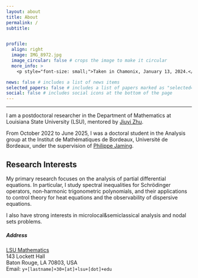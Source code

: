 ```yaml
---
layout: about
title: About
permalink: /
subtitle:  


profile:
  align: right
  image: IMG_8972.jpg
  image_circular: false # crops the image to make it circular
  more_info: > 
    <p style="font-size: small;">Taken in Chamonix, January 13, 2024.</p>

news: false # includes a list of news items
selected_papers: false # includes a list of papers marked as "selected={true}" ps: I changed this to full publications
social: false # includes social icons at the bottom of the page
---
```

<hr />

I am a postdoctoral researcher in the Department of Mathematics at Louisiana State University (LSU), mentored by <a href='https://www.math.lsu.edu/~zhu/'>Jiuyi Zhu</a>.

From October 2022 to June 2025, I was a doctoral student in the Analysis group at the Institut de Mathématiques de Bordeaux, Université de Bordeaux, under the supervision of <a href='https://www.math.u-bordeaux.fr/~pjaming/index.html'>Philippe Jaming</a>.



<h2 style="color: inherit" class="font-weight-bold">
  Research Interests
</h2>
 My primary research focuses on the analysis of partial differential equations. In particular, I study spectral inequalities for Schrödinger operators, non-harmonic trigonometric polynomials, and their applications to control theory for heat equations and the observability of dispersive equations. 
 
 I also have strong interests in microlocal&semiclassical analysis and nodal sets problems.

<h5 style="color: inherit" class="font-weight-bold">
Address
</h5>
 <div>
<a href='https://www.math.lsu.edu/'>LSU Mathematics</a><br>
143 Lockett Hall<br>
Baton Rouge, LA 70803, USA
</div>
<div>
<span>Email: </span>
<code style="font-family: monospace; background: none;">y+[lastname]+30+[at]+lsu+[dot]+edu</code>
</div>





